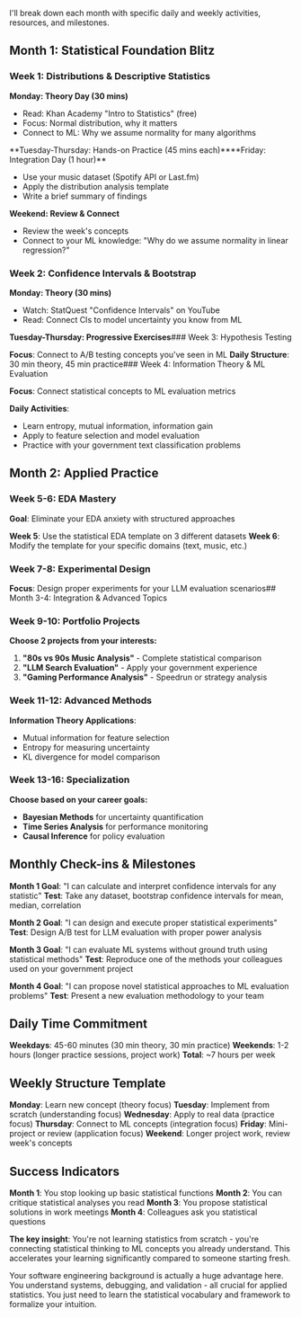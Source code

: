 I'll break down each month with specific daily and weekly activities, resources, and milestones.

## Month 1: Statistical Foundation Blitz

### Week 1: Distributions & Descriptive Statistics

**Monday: Theory Day (30 mins)**

- Read: Khan Academy "Intro to Statistics" (free)
- Focus: Normal distribution, why it matters
- Connect to ML: Why we assume normality for many algorithms

**Tuesday-Thursday: Hands-on Practice (45 mins each)\*\***Friday: Integration Day (1 hour)\*\*

- Use your music dataset (Spotify API or Last.fm)
- Apply the distribution analysis template
- Write a brief summary of findings

**Weekend: Review & Connect**

- Review the week's concepts
- Connect to your ML knowledge: "Why do we assume normality in linear regression?"

### Week 2: Confidence Intervals & Bootstrap

**Monday: Theory (30 mins)**

- Watch: StatQuest "Confidence Intervals" on YouTube
- Read: Connect CIs to model uncertainty you know from ML

**Tuesday-Thursday: Progressive Exercises**### Week 3: Hypothesis Testing

**Focus**: Connect to A/B testing concepts you've seen in ML
**Daily Structure**: 30 min theory, 45 min practice### Week 4: Information Theory & ML Evaluation

**Focus**: Connect statistical concepts to ML evaluation metrics

**Daily Activities**:

- Learn entropy, mutual information, information gain
- Apply to feature selection and model evaluation
- Practice with your government text classification problems

## Month 2: Applied Practice

### Week 5-6: EDA Mastery

**Goal**: Eliminate your EDA anxiety with structured approaches

**Week 5**: Use the statistical EDA template on 3 different datasets
**Week 6**: Modify the template for your specific domains (text, music, etc.)

### Week 7-8: Experimental Design

**Focus**: Design proper experiments for your LLM evaluation scenarios## Month 3-4: Integration & Advanced Topics

### Week 9-10: Portfolio Projects

**Choose 2 projects from your interests:**

1. **"80s vs 90s Music Analysis"** - Complete statistical comparison
2. **"LLM Search Evaluation"** - Apply your government experience
3. **"Gaming Performance Analysis"** - Speedrun or strategy analysis

### Week 11-12: Advanced Methods

**Information Theory Applications**:

- Mutual information for feature selection
- Entropy for measuring uncertainty
- KL divergence for model comparison

### Week 13-16: Specialization

**Choose based on your career goals:**

- **Bayesian Methods** for uncertainty quantification
- **Time Series Analysis** for performance monitoring
- **Causal Inference** for policy evaluation

## Monthly Check-ins & Milestones

**Month 1 Goal**: "I can calculate and interpret confidence intervals for any statistic"
**Test**: Take any dataset, bootstrap confidence intervals for mean, median, correlation

**Month 2 Goal**: "I can design and execute proper statistical experiments"
**Test**: Design A/B test for LLM evaluation with proper power analysis

**Month 3 Goal**: "I can evaluate ML systems without ground truth using statistical methods"
**Test**: Reproduce one of the methods your colleagues used on your government project

**Month 4 Goal**: "I can propose novel statistical approaches to ML evaluation problems"
**Test**: Present a new evaluation methodology to your team

## Daily Time Commitment

**Weekdays**: 45-60 minutes (30 min theory, 30 min practice)
**Weekends**: 1-2 hours (longer practice sessions, project work)
**Total**: ~7 hours per week

## Weekly Structure Template

**Monday**: Learn new concept (theory focus)
**Tuesday**: Implement from scratch (understanding focus)
**Wednesday**: Apply to real data (practice focus)
**Thursday**: Connect to ML concepts (integration focus)
**Friday**: Mini-project or review (application focus)
**Weekend**: Longer project work, review week's concepts

## Success Indicators

**Month 1**: You stop looking up basic statistical functions
**Month 2**: You can critique statistical analyses you read
**Month 3**: You propose statistical solutions in work meetings
**Month 4**: Colleagues ask you statistical questions

**The key insight**: You're not learning statistics from scratch - you're connecting statistical thinking to ML concepts you already understand. This accelerates your learning significantly compared to someone starting fresh.

Your software engineering background is actually a huge advantage here. You understand systems, debugging, and validation - all crucial for applied statistics. You just need to learn the statistical vocabulary and framework to formalize your intuition.
